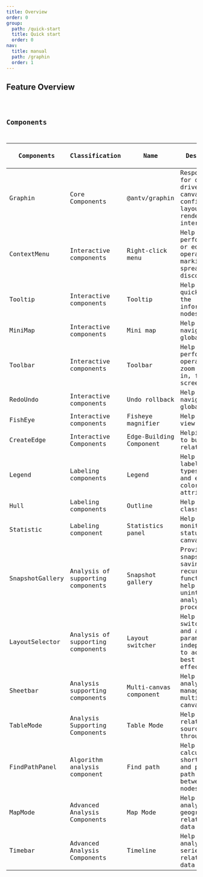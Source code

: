 ```yaml
---
title: Overview
order: 0
group:
  path: /quick-start
  title: Quick start
  order: 0
nav:
  title: manual
  path: /graphin
  order: 1
---
```


## Feature Overview

<code src='./index.tsx'>

## Components

| Components      | Classification                    | Name                    | Description                                                                                     | Progress / Schedule                      |
| --------------- | --------------------------------- | ----------------------- | ----------------------------------------------------------------------------------------------- | ---------------------------------------- |
| Graphin         | Core Components                   | @antv/graphin           | Responsible for data-driven entire canvas: configuration, layout, rendering, interaction        | <Badge type='success'>done</Badge>       |
| ContextMenu     | Interactive components            | Right-click menu        | Help users perform node or edge operations: marking, spreading, and discovering                 | <Badge type='success'>done</Badge>       |
| Tooltip         | Interactive components            | Tooltip                 | Help users quickly browse the information of nodes or edges                                     | <Badge type='success'>done</Badge>       |
| MiniMap         | Interactive components            | Mini map                | Help users to navigate globally                                                                 | <Badge type='success'>done</Badge>       |
| Toolbar         | Interactive components            | Toolbar                 | Help users perform canvas operations: zoom out, zoom in, full screen                            | <Badge type='success'>done</Badge>       |
| RedoUndo        | Interactive components            | Undo rollback           | Help users to navigate globally                                                                 | <Badge type='info'>version 2.1.0</Badge> |
| FishEye         | Interactive components            | Fisheye magnifier       | Help users to view details                                                                      | <Badge type='success'>done</Badge>       |
| CreateEdge      | Interactive Components            | Edge-Building Component | Helping users to build relationships                                                            | <Badge type='info'>version 2.2.0</Badge> |
| Legend          | Labeling components               | Legend                  | Help users to label the types of nodes and edges: color, size, attributes                       | <Badge type='success'>done</Badge>       |
| Hull            | Labeling components               | Outline                 | Help users to classify nodes                                                                    | <Badge type='success'>done</Badge>       |
| Statistic       | Labeling component                | Statistics panel        | Help users to monitor the status of the canvas                                                  | <Badge type='info'>version 2.1.0</Badge> |
| SnapshotGallery | Analysis of supporting components | Snapshot gallery        | Provide snapshot saving and recurring function to help users uninterrupted analysis process     | <Badge type='info'>version 2.3.0</Badge> |
| LayoutSelector  | Analysis of supporting components | Layout switcher         | Help users switch layouts and adjust parameters independently to achieve the best layout effect | <Badge type='info'>version 2.1.0</Badge> |
| Sheetbar        | Analysis supporting components    | Multi-canvas component  | Help users to analyze and manage multiple canvases                                              | <Badge type='info'>version 2.4.0</Badge> |
| TableMode       | Analysis Supporting Components    | Table Mode              | Help to view relational source data through tables                                              | <Badge type='info'>version 2.5.0</Badge> |
| FindPathPanel   | Algorithm analysis component      | Find path               | Help users calculate the shortest path and possible path list between two nodes                 | <Badge type='info'>version 2.5.0</Badge> |
| MapMode         | Advanced Analysis Components      | Map Mode                | Help users analyze geographic relational data                                                   | <Badge type='info'>version 2.6.0</Badge> |
| Timebar         | Advanced Analysis Components      | Timeline                | Help users analyze time series relational data                                                  | <Badge type='info'>version 2.7.0</Badge> |
